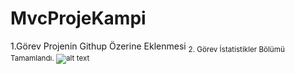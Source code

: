 # MvcProjeKampi
1.Görev Projenin Githup Özerine Eklenmesi <sub>
2. Görev İstatistikler Bölümü Tamamlandı.
![alt text](https://github.com/ugurtasli/MvcProjeKampi/blob/master/doc/gorev%201.png?raw=true)
